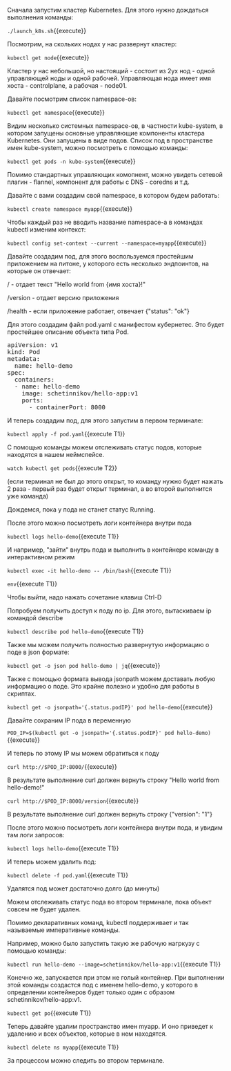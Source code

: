 Сначала запустим кластер Kubernetes. Для этого нужно дождаться выполнения команды:

`./launch_k8s.sh`{{execute}}

Посмотрим, на скольких нодах у нас развернут кластер: 

`kubectl get node`{{execute}}

Кластер у нас небольшой, но настоящий - состоит из 2ух нод - одной управляющей ноды и одной рабочей. Управляющая нода имеет имя хоста - controlplane, а рабочая - node01.

Давайте посмотрим список namespace-ов:

`kubectl get namespace`{{execute}}

Видим несколько системных namespace-ов, в частности kube-system, в котором запущены основные управляющие компоненты кластера Kubernetes. Они запущены в виде подов. Список под в пространстве имен kube-system, можно посмотреть с помощью команды:

`kubectl get pods -n kube-system`{{execute}}

Помимо стандартных управляющих комопнент, можно увидеть сетевой плагин - flannel, компонент для работы с DNS - coredns и т.д.

Давайте с вами создадим свой namespace, в котором будем работать:

`kubectl create namespace myapp`{{execute}}

Чтобы каждый раз не вводить название namespace-а в командах kubectl изменим контекст:

`kubectl config set-context --current --namespace=myapp`{{execute}}

Давайте создадим под, для этого воспользуемся простейшим приложением на питоне, у которого есть несколько эндпоинтов, на которые он отвечает:

/ - отдает текст "Hello world from {имя хоста}!"

/version - отдает версию приложения

/health - если приложение работает, отвечает {"status": "ok"} 

Для этого создадим файл pod.yaml с манифестом кубернетес. Это будет простейшее описание объекта типа Pod.

<pre class="file" data-filename="./pod.yaml" data-target="replace">
apiVersion: v1
kind: Pod
metadata:
  name: hello-demo
spec:
  containers:
  - name: hello-demo
    image: schetinnikov/hello-app:v1
    ports:
      - containerPort: 8000
</pre>

И теперь создадим под, для этого запустим в первом терминале:

`kubectl apply -f pod.yaml`{{execute T1}}

С помощью команды можем отслеживать статус подов, которые находятся в нашем неймспейсе.

`watch kubectl get pods`{{execute T2}}

(если терминал не был до этого открыт, то команду нужно будет нажать 2 раза - первый раз будет открыт терминал, а во второй выполнится уже команда)

Дождемся, пока у пода не станет статус Running.

После этого можно посмотреть логи контейнера внутри пода 

`kubectl logs hello-demo`{{execute T1}}

И например, "зайти" внутрь пода и выполнить в контейнере команду в интерактивном режим 

`kubectl exec -it hello-demo -- /bin/bash`{{execute T1}}

`env`{{execute T1}}

Чтобы выйти, надо нажать сочетание клавиш Ctrl-D

Попробуем получить доступ к поду по ip. Для этого, вытаскиваем ip командой describe 

`kubectl describe pod hello-demo`{{execute T1}}

Также мы можем получить полностью развернутую информацию о поде в json формате:

`kubectl get -o json pod hello-demo | jq`{{execute}}

Также с помощью формата вывода jsonpath можем доставать любую информацию о поде. Это крайне полезно и удобно для работы в скриптах.

`kubectl get -o jsonpath='{.status.podIP}' pod hello-demo`{{execute}}

Давайте сохраним IP пода в переменную

`POD_IP=$(kubectl get -o jsonpath='{.status.podIP}' pod hello-demo)`{{execute}}

И теперь по этому IP мы можем обратиться к поду

`curl http://$POD_IP:8000/`{{execute}}

В результате выполнение curl должен вернуть строку "Hello world from hello-demo!"

`curl http://$POD_IP:8000/version`{{execute}}

В результате выполнение curl должен вернуть строку {"version": "1"}

После этого можно посмотреть логи контейнера внутри пода, и увидим там логи запросов: 

`kubectl logs hello-demo`{{execute T1}}

И теперь можем удалить под:

`kubectl delete -f pod.yaml`{{execute T1}}

Удалятся под может достаточно долго (до минуты)

Можем отслеживать статус пода во втором терминале, пока объект совсем не будет удален.

Помимо декларативных команд, kubectl поддерживает и так называемые императивные команды.

Например, можно было запустить такую же рабочую нагркузу с помощью команды: 

`kubectl run hello-demo --image=schetinnikov/hello-app:v1`{{execute T1}}

Конечно же, запускается при этом не голый контейнер. При выполнении этой команды создастся под с именем hello-demo, у которого в определении контейнеров будет только один с образом schetinnikov/hello-app:v1.

`kubectl get po`{{execute T1}}

Теперь давайте удалим пространство имен myapp. И оно приведет к удалению и всех объектов, которые в нем находятся.

`kubectl delete ns myapp`{{execute T1}}

За процессом можно следить во втором терминале.
